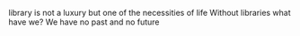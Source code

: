  library is not a luxury but one of the necessities of life
Without libraries what have we? We have no past and no future

